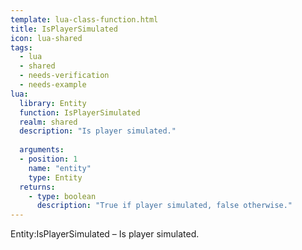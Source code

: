 ```yaml
---
template: lua-class-function.html
title: IsPlayerSimulated
icon: lua-shared
tags:
  - lua
  - shared
  - needs-verification
  - needs-example
lua:
  library: Entity
  function: IsPlayerSimulated
  realm: shared
  description: "Is player simulated."
  
  arguments:
  - position: 1
    name: "entity"
    type: Entity
  returns:
    - type: boolean
      description: "True if player simulated, false otherwise."
---
```


<div class="lua__search__keywords">
Entity:IsPlayerSimulated &#x2013; Is player simulated.
</div>
